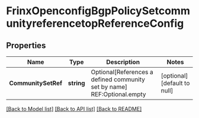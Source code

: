 # FrinxOpenconfigBgpPolicySetcommunityreferencetopReferenceConfig

## Properties
Name | Type | Description | Notes
------------ | ------------- | ------------- | -------------
**CommunitySetRef** | **string** | Optional[References a defined community set by name] REF:Optional.empty | [optional] [default to null]

[[Back to Model list]](../README.md#documentation-for-models) [[Back to API list]](../README.md#documentation-for-api-endpoints) [[Back to README]](../README.md)


